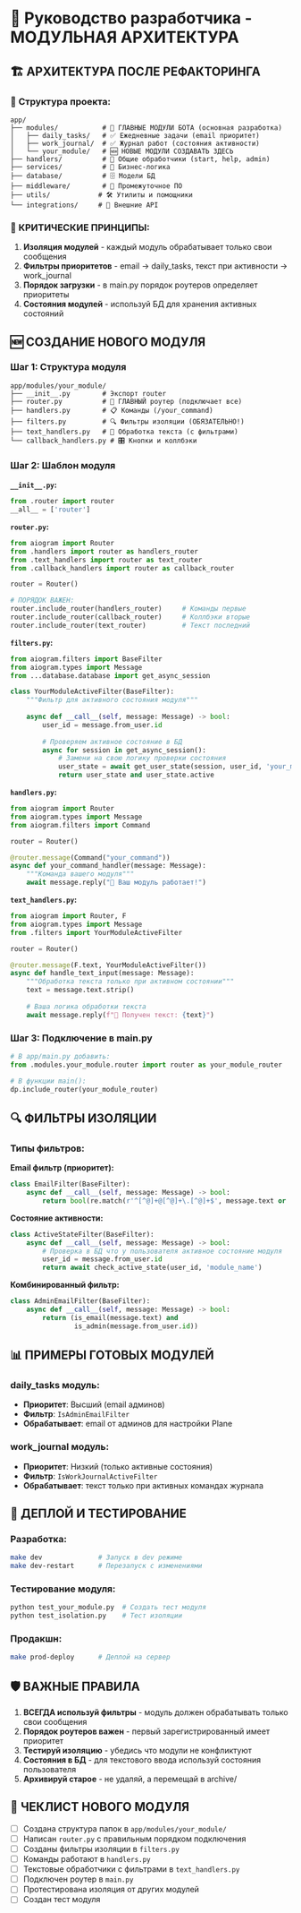 # 🔧 Руководство разработчика - МОДУЛЬНАЯ АРХИТЕКТУРА

## 🏗️ АРХИТЕКТУРА ПОСЛЕ РЕФАКТОРИНГА

### 📁 **Структура проекта:**
```
app/
├── modules/           # 🎯 ГЛАВНЫЕ МОДУЛИ БОТА (основная разработка)
│   ├── daily_tasks/   # ✅ Ежедневные задачи (email приоритет)
│   ├── work_journal/  # ✅ Журнал работ (состояния активности)
│   └── your_module/   # 🆕 НОВЫЕ МОДУЛИ СОЗДАВАТЬ ЗДЕСЬ
├── handlers/          # 🔧 Общие обработчики (start, help, admin)
├── services/          # 💼 Бизнес-логика
├── database/          # 🗄️ Модели БД
├── middleware/        # 🔧 Промежуточное ПО
├── utils/            # 🛠️ Утилиты и помощники
└── integrations/     # 🔗 Внешние API
```

### 🎯 **КРИТИЧЕСКИЕ ПРИНЦИПЫ:**
1. **Изоляция модулей** - каждый модуль обрабатывает только свои сообщения
2. **Фильтры приоритетов** - email → daily_tasks, текст при активности → work_journal
3. **Порядок загрузки** - в main.py порядок роутеров определяет приоритеты
4. **Состояния модулей** - используй БД для хранения активных состояний

## 🆕 СОЗДАНИЕ НОВОГО МОДУЛЯ

### **Шаг 1: Структура модуля**
```
app/modules/your_module/
├── __init__.py        # Экспорт router
├── router.py          # 🎯 ГЛАВНЫЙ роутер (подключает все)
├── handlers.py        # 📋 Команды (/your_command)
├── filters.py         # 🔍 Фильтры изоляции (ОБЯЗАТЕЛЬНО!)
├── text_handlers.py   # 📝 Обработка текста (с фильтрами)
└── callback_handlers.py # 🎛 Кнопки и коллбэки
```

### **Шаг 2: Шаблон модуля**

**`__init__.py`:**
```python
from .router import router
__all__ = ['router']
```

**`router.py`:**
```python
from aiogram import Router
from .handlers import router as handlers_router
from .text_handlers import router as text_router
from .callback_handlers import router as callback_router

router = Router()

# ПОРЯДОК ВАЖЕН:
router.include_router(handlers_router)     # Команды первые
router.include_router(callback_router)     # Коллбэки вторые  
router.include_router(text_router)         # Текст последний
```

**`filters.py`:**
```python
from aiogram.filters import BaseFilter
from aiogram.types import Message
from ...database.database import get_async_session

class YourModuleActiveFilter(BaseFilter):
    """Фильтр для активного состояния модуля"""
    
    async def __call__(self, message: Message) -> bool:
        user_id = message.from_user.id
        
        # Проверяем активное состояние в БД
        async for session in get_async_session():
            # Замени на свою логику проверки состояния
            user_state = await get_user_state(session, user_id, 'your_module')
            return user_state and user_state.active
```

**`handlers.py`:**
```python
from aiogram import Router
from aiogram.types import Message
from aiogram.filters import Command

router = Router()

@router.message(Command("your_command"))
async def your_command_handler(message: Message):
    """Команда вашего модуля"""
    await message.reply("🎯 Ваш модуль работает!")
```

**`text_handlers.py`:**
```python
from aiogram import Router, F
from aiogram.types import Message
from .filters import YourModuleActiveFilter

router = Router()

@router.message(F.text, YourModuleActiveFilter())
async def handle_text_input(message: Message):
    """Обработка текста только при активном состоянии"""
    text = message.text.strip()
    
    # Ваша логика обработки текста
    await message.reply(f"📝 Получен текст: {text}")
```

### **Шаг 3: Подключение в main.py**
```python
# В app/main.py добавить:
from .modules.your_module.router import router as your_module_router

# В функции main():
dp.include_router(your_module_router)
```

## 🔍 ФИЛЬТРЫ ИЗОЛЯЦИИ

### **Типы фильтров:**

**Email фильтр (приоритет):**
```python
class EmailFilter(BaseFilter):
    async def __call__(self, message: Message) -> bool:
        return bool(re.match(r'^[^@]+@[^@]+\.[^@]+$', message.text or ''))
```

**Состояние активности:**
```python
class ActiveStateFilter(BaseFilter):
    async def __call__(self, message: Message) -> bool:
        # Проверка в БД что у пользователя активное состояние модуля
        user_id = message.from_user.id
        return await check_active_state(user_id, 'module_name')
```

**Комбинированный фильтр:**
```python
class AdminEmailFilter(BaseFilter):
    async def __call__(self, message: Message) -> bool:
        return (is_email(message.text) and 
                is_admin(message.from_user.id))
```

## 📊 ПРИМЕРЫ ГОТОВЫХ МОДУЛЕЙ

### **daily_tasks модуль:**
- **Приоритет**: Высший (email админов)
- **Фильтр**: `IsAdminEmailFilter` 
- **Обрабатывает**: email от админов для настройки Plane

### **work_journal модуль:**
- **Приоритет**: Низкий (только активные состояния)
- **Фильтр**: `IsWorkJournalActiveFilter`
- **Обрабатывает**: текст только при активных командах журнала

## 🚀 ДЕПЛОЙ И ТЕСТИРОВАНИЕ

### **Разработка:**
```bash
make dev              # Запуск в dev режиме
make dev-restart      # Перезапуск с изменениями
```

### **Тестирование модуля:**
```bash
python test_your_module.py  # Создать тест модуля
python test_isolation.py    # Тест изоляции
```

### **Продакшн:**
```bash
make prod-deploy      # Деплой на сервер
```

## 🛡️ ВАЖНЫЕ ПРАВИЛА

1. **ВСЕГДА используй фильтры** - модуль должен обрабатывать только свои сообщения
2. **Порядок роутеров важен** - первый зарегистрированный имеет приоритет
3. **Тестируй изоляцию** - убедись что модули не конфликтуют
4. **Состояния в БД** - для текстового ввода используй состояния пользователя
5. **Архивируй старое** - не удаляй, а перемещай в archive/

## 📝 ЧЕКЛИСТ НОВОГО МОДУЛЯ

- [ ] Создана структура папок в `app/modules/your_module/`
- [ ] Написан `router.py` с правильным порядком подключения
- [ ] Созданы фильтры изоляции в `filters.py`
- [ ] Команды работают в `handlers.py`
- [ ] Текстовые обработчики с фильтрами в `text_handlers.py`
- [ ] Подключен роутер в `main.py`
- [ ] Протестирована изоляция от других модулей
- [ ] Создан тест модуля
